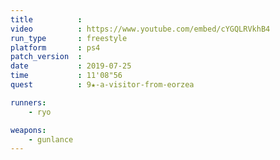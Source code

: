 ```yaml
---
title          :
video          : https://www.youtube.com/embed/cYGQLRVkhB4
run_type       : freestyle
platform       : ps4
patch_version  : 
date           : 2019-07-25
time           : 11'08"56
quest          : 9★-a-visitor-from-eorzea

runners:
    - ryo

weapons:
    - gunlance
---
```

